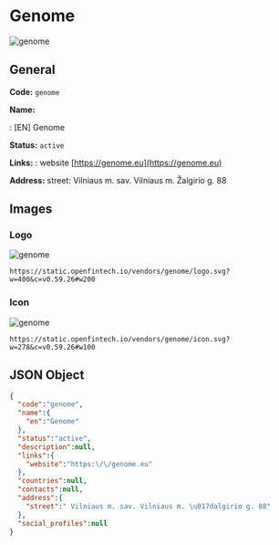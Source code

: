
# Genome 
![genome](https://static.openfintech.io/vendors/genome/logo.svg?w=400&c=v0.59.26#w200)  

## General 
 
**Code:** `genome` 
 
**Name:** 
 
:	[EN] Genome 
 
**Status:** `active` 
 
**Links:** 
: website [https://genome.eu](https://genome.eu) 
 
**Address:** 
street:  Vilniaus m. sav. Vilniaus m. Žalgirio g. 88 

## Images 

### Logo 
 
![genome](https://static.openfintech.io/vendors/genome/logo.svg?w=400&c=v0.59.26#w200)  

```
https://static.openfintech.io/vendors/genome/logo.svg?w=400&c=v0.59.26#w200
```  

### Icon 
 
![genome](https://static.openfintech.io/vendors/genome/icon.svg?w=278&c=v0.59.26#w100)  

```
https://static.openfintech.io/vendors/genome/icon.svg?w=278&c=v0.59.26#w100
```  

## JSON Object 

```json
{
  "code":"genome",
  "name":{
    "en":"Genome"
  },
  "status":"active",
  "description":null,
  "links":{
    "website":"https:\/\/genome.eu"
  },
  "countries":null,
  "contacts":null,
  "address":{
    "street":" Vilniaus m. sav. Vilniaus m. \u017dalgirio g. 88"
  },
  "social_profiles":null
}
```  
